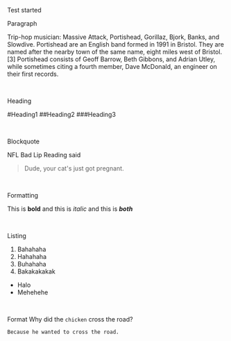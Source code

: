 Test started


Paragraph

Trip-hop musician: Massive Attack, Portishead, Gorillaz, Bjork, Banks, and Slowdive. Portishead are an English band formed in 1991 in Bristol. They are named after the nearby town of the same name, eight miles west of Bristol.[3] Portishead consists of Geoff Barrow, Beth Gibbons, and Adrian Utley, while sometimes citing a fourth member, Dave McDonald, an engineer on their first records.

<br/>

Heading

#Heading1
##Heading2
###Heading3

<br/>

Blockquote

NFL Bad Lip Reading said

> Dude, your cat's just got pregnant.

<br/>

Formatting

This is **bold** and this is *italic* and this is **_both_**

<br/>

Listing
1. Bahahaha
  1. Hahahaha
  2. Buhahaha
2. Bakakakakak
  * Halo
  * Mehehehe

<br/>

Format
Why did the `chicken` cross the road?
<br/>
```
Because he wanted to cross the road.
```
